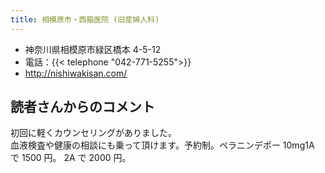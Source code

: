 ```yaml
---
title: 相模原市・西脇医院 (旧産婦人科)
---
```


- 神奈川県相模原市緑区橋本 4-5-12
- 電話：{{< telephone "042-771-5255">}}
- <http://nishiwakisan.com/>

## 読者さんからのコメント

初回に軽くカウンセリングがありました。  
血液検査や健康の相談にも乗って頂けます。予約制。ペラニンデポー 10mg1A で 1500 円。 2A で 2000 円。
